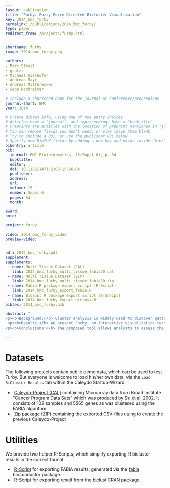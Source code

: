 ```yaml
---
layout: publication
title: "Furby: Fuzzy Force-Directed Bicluster Visualization"
key: 2014_bmc_furby
permalink: /publications/2014_bmc_furby/
type: paper
redirect_from: /projects/furby.html


shortname: furby
image: 2014_bmc_furby.png

authors:
- Marc Streit
- gratzl
- Michael Gillhofer
- Andreas Mayr
- Andreas Mitterecker
- Sepp Hochreiter

# Include a shortened name for the journal or conference/proceedings
journal-short: BMC
year: 2014

# Create BibTeX info, using one of the entry choices
# Articles have a "journal", and inproceedings have a "booktitle"
# Preprints are articles with the location of preprint mentioned in "journal"
# You can remove fields you don't need, or else leave them blank
# Try to include a DOI, or use the publisher URL below
# Specify new BibTeX fields by adding a new key and value inside "bib:"
bibentry: article
bib:
  journal: BMC Bioinformatics, 15(Suppl 6), p. S4
  booktitle: 
  editor: 
  doi: 10.1186/1471-2105-15-S6-S4
  publisher:
  address: 
  url: 
  volume: 15
  number: Suppl 6
  pages: S4
  month:

award:
note: 

project: furby

video: 2014_bmc_furby_video
preview-video:


pdf: 2014_bmc_furby.pdf
supplement:
supplements:
 - name: Multi Tissue Dataset (CAL)
   link: 2014_bmc_furby_multi_tissue_fabia20.cal
 - name: Multi Tissue Dataset (ZIP)
   link: 2014_bmc_furby_multi_tissue_fabia20.zip
 - name: Fabia R package export script (R-Script)
   link: 2014_bmc_furby_export_fabia.R
 - name: BiClust R package export script (R-Script)
   link: 2014_bmc_furby_export_biclust.R
bibtex: 2014_bmc_furby.bib

abstract: "
<p><b>Background:</b> Cluster analysis is widely used to discover patterns in multi-dimensional data. Clustered heatmaps are the standard technique for visualizing one-way and two-way clustering results. In clustered heatmaps, rows and/or columns are reordered, resulting in a representation that shows the clusters as contiguous blocks. However, for biclustering results, where clusters can overlap, it is not possible to reorder the matrix in this way without duplicating rows and/or columns.</p>
 <p><b>Results:</b> We present Furby, an interactive visualization technique for analyzing biclustering results. Our contribution is twofold. First, the technique provides an overview of a biclustering result, showing the actual data that forms the individual clusters together with the information which rows and columns they share. Second, for fuzzy clustering results, the proposed technique additionally enables analysts to interactively set the thresholds that transform the fuzzy (soft) clustering into hard clusters that can then be investigated using heatmaps or bar charts. Changes in the membership value thresholds are immediately reflected in the visualization. We demonstrate the value of Furby by loading biclustering results applied to a multi-tissue dataset into the visualization.</p>
<p><b>Conclusions:</b> The proposed tool allows analysts to assess the overall quality of a biclustering result. Based on this high-level overview, analysts can then interactively explore the individual biclusters in detail. This novel way of handling fuzzy clustering results also supports analysts in finding the optimal thresholds that lead to the best clusters.</p>"
 
---
```


Datasets
==========

The following projects contain public demo data, which can be used to test Furby. But everyone is welcome to load his/her own data, via the `Load BiCluster Results` tab within the Caleydo Startup-Wizard.

* <i class="fa fa-download"></i>&nbsp;[Caleydo-Project (CAL)]({{site.paper_content_url}}/2014_bmc_furby_multi_tissue_fabia20.cal) containing Microarray data from Broad Institute "Cancer Program Data Sets" which was produced by [Su et al. 2002](https://www.broadinstitute.org/cgi-bin/cancer/datasets.cgi). It consists of 102 samples and 5565 genes as was clustered using the FABIA algorithm.
* <i class="fa fa-download"></i>&nbsp;[Zip package (ZIP)]({{site.paper_content_url}}/2014_bmc_furby_multi_tissue_fabia20.zip) containing the exported CSV-files using to create the previous Caleydo-Project

Utilities
=========
We provide two helper R-Scripts, which simplify exporting R bicluster results in the correct format.

* <i class="fa fa-download"></i>&nbsp;[R-Script]({{site.paper_content_url}}/2014_bmc_furby_export_fabia.R) for exporting FABIA results, generated via the [fabia](https://www.bioconductor.org/packages/2.12/bioc/html/fabia.html) bioconductor package.
* <i class="fa fa-download"></i>&nbsp;[R-Script]({{site.paper_content_url}}/2014_bmc_furby_export_biclust.R) for exporting result from the [biclust](https://cran.r-project.org/web/packages/biclust/index.html) CRAN package.